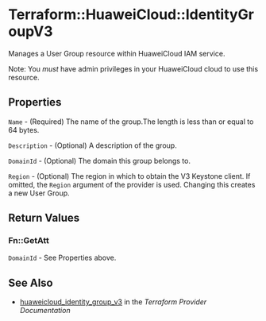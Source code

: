 # Terraform::HuaweiCloud::IdentityGroupV3

Manages a User Group resource within HuaweiCloud IAM service.

Note: You _must_ have admin privileges in your HuaweiCloud cloud to use
this resource.

## Properties

`Name` - (Required) The name of the group.The length is less than or equal
to 64 bytes.

`Description` - (Optional) A description of the group.

`DomainId` - (Optional) The domain this group belongs to.

`Region` - (Optional) The region in which to obtain the V3 Keystone client.
If omitted, the `Region` argument of the provider is used. Changing this
creates a new User Group.


## Return Values

### Fn::GetAtt

`DomainId` - See Properties above.

## See Also

* [huaweicloud_identity_group_v3](https://www.terraform.io/docs/providers/huaweicloud/r/identity_group_v3.html) in the _Terraform Provider Documentation_